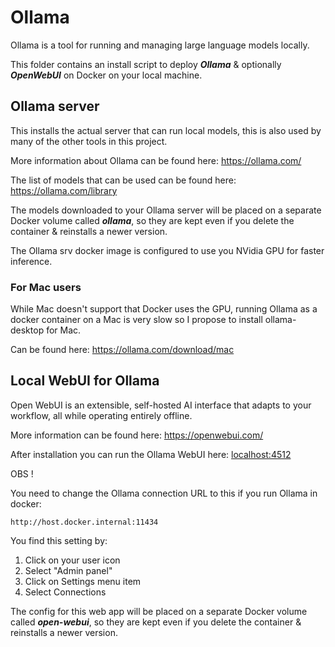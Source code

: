 # Ollama

Ollama is a tool for running and managing large language models locally.

This folder contains an install script to deploy **_Ollama_** & optionally **_OpenWebUI_** on Docker on your local machine.

## Ollama server

This installs the actual server that can run local models, this is also used by many of the other tools in this project.

More information about Ollama can be found here: https://ollama.com/

The list of models that can be used can be found here: https://ollama.com/library

The models downloaded to your Ollama server will be placed on a separate Docker volume called **_ollama_**, so they are kept even if you delete the container & reinstalls a newer version.

The Ollama srv docker image is configured to use you NVidia GPU for faster inference.

### For Mac users

While Mac doesn't support that Docker uses the GPU, running Ollama as a docker container on a Mac is very slow so I propose to install ollama-desktop for Mac.

Can be found here: https://ollama.com/download/mac

## Local WebUI for Ollama

Open WebUI is an extensible, self-hosted AI interface that adapts to your workflow, all while operating entirely offline.

More information can be found here: https://openwebui.com/

After installation you can run the Ollama WebUI here: [localhost:4512](http://localhost:4512)

OBS !

You need to change the Ollama connection URL to this if you run Ollama in docker:

`http://host.docker.internal:11434`

You find this setting by:

1. Click on your user icon
2. Select "Admin panel"
3. Click on Settings menu item
4. Select Connections

The config for this web app will be placed on a separate Docker volume called **_open-webui_**, so they are kept even if you delete the container & reinstalls a newer version.
